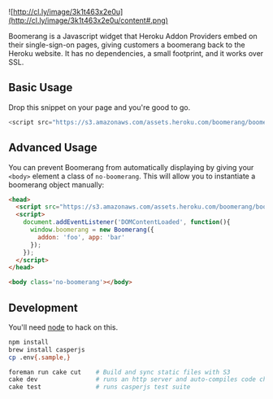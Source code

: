 ![http://cl.ly/image/3k1t463x2e0u](http://cl.ly/image/3k1t463x2e0u/content#.png)

Boomerang is a Javascript widget that Heroku Addon Providers embed on their 
single-sign-on pages, giving customers a boomerang back to the Heroku website.
It has no dependencies, a small footprint, and it works over SSL.

## Basic Usage

Drop this snippet on your page and you're good to go.

```js
<script src="https://s3.amazonaws.com/assets.heroku.com/boomerang/boomerang.js"></script>
```

## Advanced Usage

You can prevent Boomerang from automatically displaying by giving your `<body>` 
element a class of `no-boomerang`. This will allow you to instantiate a boomerang object 
manually:

```html
<head>
  <script src="https://s3.amazonaws.com/assets.heroku.com/boomerang/boomerang.js"></script>
  <script>
    document.addEventListener('DOMContentLoaded', function(){
      window.boomerang = new Boomerang({
        addon: 'foo', app: 'bar'
      });
    });
  </script>
</head>

<body class='no-boomerang'></body>
```

## Development

You'll need [node](http://nodejs.org/download/) to hack on this.

```bash
npm install
brew install casperjs
cp .env{.sample,}
```

```bash
foreman run cake cut    # Build and sync static files with S3
cake dev                # runs an http server and auto-compiles code changes
cake test               # runs casperjs test suite
```
